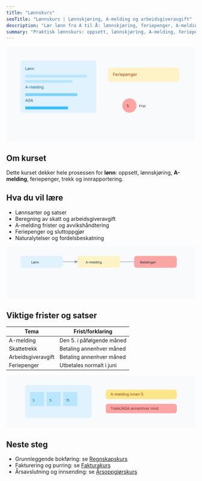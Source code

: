 ```yaml
---
title: "Lønnskurs"
seoTitle: "Lønnskurs | Lønnskjøring, A-melding og arbeidsgiveravgift"
description: "Lær lønn fra A til Å: lønnskjøring, feriepenger, A-melding, skatt, arbeidsgiveravgift og naturalytelser. Praktisk lønnskurs for små bedrifter."
summary: "Praktisk lønnskurs: oppsett, lønnskjøring, A-melding, feriepenger og arbeidsgiveravgift."
---
```


![Lønnskurs oversikt](lonnskurs-image.svg)

## Om kurset
Dette kurset dekker hele prosessen for **lønn**: oppsett, lønnskjøring, **A-melding**, feriepenger, trekk og innrapportering.

## Hva du vil lære

- Lønnsarter og satser
- Beregning av skatt og arbeidsgiveravgift
- A-melding frister og avvikshåndtering
- Feriepenger og sluttoppgjør
- Naturalytelser og fordelsbeskatning

![Lønnsflyt](lonnskurs-flow.svg)

## Viktige frister og satser

| Tema | Frist/forklaring |
| --- | --- |
| A-melding | Den 5. i påfølgende måned |
| Skattetrekk | Betaling annenhver måned |
| Arbeidsgiveravgift | Betaling annenhver måned |
| Feriepenger | Utbetales normalt i juni |

![Kalender og frister](lonnskurs-calendar.svg)

## Neste steg
- Grunnleggende bokføring: se [Regnskapskurs](/blogs/kurs/regnskapskurs)
- Fakturering og purring: se [Fakturakurs](/blogs/kurs/fakturakurs)
- Årsavslutning og innsending: se [Årsoppgjørskurs](/blogs/kurs/arsoppgjor-kurs)
